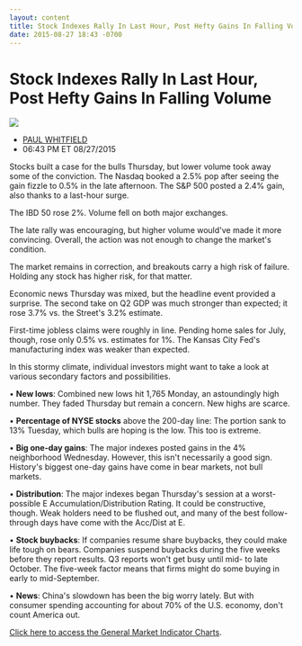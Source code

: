 ```yaml
---
layout: content
title: Stock Indexes Rally In Last Hour, Post Hefty Gains In Falling Volume
date: 2015-08-27 18:43 -0700
---
```



Stock Indexes Rally In Last Hour, Post Hefty Gains In Falling Volume
=====================================================================


![](https://www.investors.com/wp-content/uploads/ibd-migrated-images/MPv_150828_635762845879791837.png)

* [PAUL WHITFIELD](https://www.investors.com/author/whitfieldp/ "Posts by PAUL WHITFIELD")
* 06:43 PM ET 08/27/2015




  

Stocks built a case for the bulls Thursday, but lower volume took away some of the conviction. The Nasdaq booked a 2.5% pop after seeing the gain fizzle to 0.5% in the late afternoon. The S&P 500 posted a 2.4% gain, also thanks to a last-hour surge.

  

The IBD 50 rose 2%. Volume fell on both major exchanges.

  

The late rally was encouraging, but higher volume would've made it more convincing. Overall, the action was not enough to change the market's condition.

  

The market remains in correction, and breakouts carry a high risk of failure. Holding any stock has higher risk, for that matter.

  

Economic news Thursday was mixed, but the headline event provided a surprise. The second take on Q2 GDP was much stronger than expected; it rose 3.7% vs. the Street's 3.2% estimate.

  

First-time jobless claims were roughly in line. Pending home sales for July, though, rose only 0.5% vs. estimates for 1%. The Kansas City Fed's manufacturing index was weaker than expected.

  

In this stormy climate, individual investors might want to take a look at various secondary factors and possibilities.

  

• **New lows**: Combined new lows hit 1,765 Monday, an astoundingly high number. They faded Thursday but remain a concern. New highs are scarce.

  

• **Percentage of NYSE stocks** above the 200-day line: The portion sank to 13% Tuesday, which bulls are hoping is the low. This too is extreme.

  

• **Big one-day gains**: The major indexes posted gains in the 4% neighborhood Wednesday. However, this isn't necessarily a good sign. History's biggest one-day gains have come in bear markets, not bull markets.

  

• **Distribution**: The major indexes began Thursday's session at a worst-possible E Accumulation/Distribution Rating. It could be constructive, though. Weak holders need to be flushed out, and many of the best follow-through days have come with the Acc/Dist at E.

  

• **Stock buybacks**: If companies resume share buybacks, they could make life tough on bears. Companies suspend buybacks during the five weeks before they report results. Q3 reports won't get busy until mid- to late October. The five-week factor means that firms might do some buying in early to mid-September.

  

• **News**: China's slowdown has been the big worry lately. But with consumer spending accounting for about 70% of the U.S. economy, don't count America out.

  

[Click here to access the General Market Indicator Charts](https://www.investors.com/pdf/GMI_082815.pdf).




